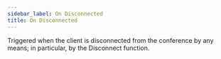 ```yaml
---
sidebar_label: On Disconnected
title: On Disconnected
---
```

Triggered when the client is disconnected from the conference by any means; in particular, by the Disconnect function.